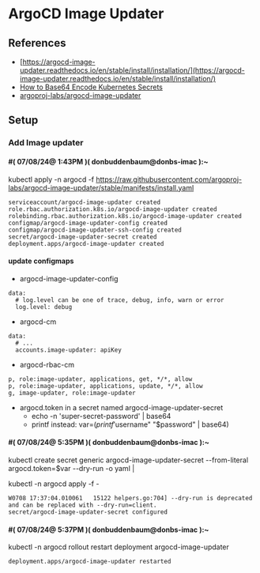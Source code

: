 # ArgoCD Image Updater

## References

 - [https://argocd-image-updater.readthedocs.io/en/stable/install/installation/](https://argocd-image-updater.readthedocs.io/en/stable/install/installation/)
 - [How to Base64 Encode Kubernetes Secrets](https://www.cloudytuts.com/tutorials/kubernetes/how-to-base64-encode-kubernetes-secrets/)
 - [argoproj-labs/argocd-image-updater](https://github.com/argoproj-labs/argocd-image-updater/tree/master/config)

## Setup

### Add Image updater
#### #( 07/08/24@ 1:43PM )( donbuddenbaum@donbs-imac ):~
   kubectl apply -n argocd -f https://raw.githubusercontent.com/argoproj-labs/argocd-image-updater/stable/manifests/install.yaml

```
serviceaccount/argocd-image-updater created
role.rbac.authorization.k8s.io/argocd-image-updater created
rolebinding.rbac.authorization.k8s.io/argocd-image-updater created
configmap/argocd-image-updater-config created
configmap/argocd-image-updater-ssh-config created
secret/argocd-image-updater-secret created
deployment.apps/argocd-image-updater created
```

#### update configmaps

- argocd-image-updater-config
```
data:
  # log.level can be one of trace, debug, info, warn or error
  log.level: debug
  ```
- argocd-cm
```
data:
  # ...
  accounts.image-updater: apiKey
  ```
- argocd-rbac-cm
```
p, role:image-updater, applications, get, */*, allow
p, role:image-updater, applications, update, */*, allow
g, image-updater, role:image-updater
```
- argocd.token in a secret named argocd-image-updater-secret
    - echo -n 'super-secret-password' | base64
    - printf instead: var=$(printf '%s:%s' "$username" "$password" | base64)


#### #( 07/08/24@ 5:35PM )( donbuddenbaum@donbs-imac ):~
  kubectl create secret generic argocd-image-updater-secret --from-literal argocd.token=$var --dry-run -o yaml |
  
  kubectl -n argocd apply -f -
```
W0708 17:37:04.010061   15122 helpers.go:704] --dry-run is deprecated and can be replaced with --dry-run=client.
secret/argocd-image-updater-secret configured
```

#### #( 07/08/24@ 5:37PM )( donbuddenbaum@donbs-imac ):~
   kubectl -n argocd rollout restart deployment argocd-image-updater

    deployment.apps/argocd-image-updater restarted
